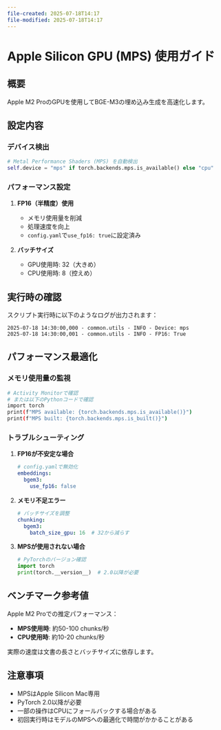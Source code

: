 ```yaml
---
file-created: 2025-07-18T14:17
file-modified: 2025-07-18T14:17
---
```

# Apple Silicon GPU (MPS) 使用ガイド

## 概要

Apple M2 ProのGPUを使用してBGE-M3の埋め込み生成を高速化します。

## 設定内容

### デバイス検出
```python
# Metal Performance Shaders (MPS) を自動検出
self.device = "mps" if torch.backends.mps.is_available() else "cpu"
```

### パフォーマンス設定

1. **FP16（半精度）使用**
   - メモリ使用量を削減
   - 処理速度を向上
   - `config.yaml`で`use_fp16: true`に設定済み

2. **バッチサイズ**
   - GPU使用時: 32（大きめ）
   - CPU使用時: 8（控えめ）

## 実行時の確認

スクリプト実行時に以下のようなログが出力されます：

```
2025-07-18 14:30:00,000 - common.utils - INFO - Device: mps
2025-07-18 14:30:00,001 - common.utils - INFO - FP16: True
```

## パフォーマンス最適化

### メモリ使用量の監視

```bash
# Activity Monitorで確認
# または以下のPythonコードで確認
import torch
print(f"MPS available: {torch.backends.mps.is_available()}")
print(f"MPS built: {torch.backends.mps.is_built()}")
```

### トラブルシューティング

1. **FP16が不安定な場合**
   ```yaml
   # config.yamlで無効化
   embeddings:
     bgem3:
       use_fp16: false
   ```

2. **メモリ不足エラー**
   ```yaml
   # バッチサイズを調整
   chunking:
     bgem3:
       batch_size_gpu: 16  # 32から減らす
   ```

3. **MPSが使用されない場合**
   ```python
   # PyTorchのバージョン確認
   import torch
   print(torch.__version__)  # 2.0以降が必要
   ```

## ベンチマーク参考値

Apple M2 Proでの推定パフォーマンス：
- **MPS使用時**: 約50-100 chunks/秒
- **CPU使用時**: 約10-20 chunks/秒

実際の速度は文書の長さとバッチサイズに依存します。

## 注意事項

- MPSはApple Silicon Mac専用
- PyTorch 2.0以降が必要
- 一部の操作はCPUにフォールバックする場合がある
- 初回実行時はモデルのMPSへの最適化で時間がかかることがある